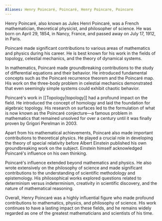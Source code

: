 ```yaml
---
Aliases: Henry Poincaré, Poincaré, Henry Poincare, Poincare
---
```


Henry Poincaré, also known as Jules Henri Poincaré, was a French mathematician, theoretical physicist, and philosopher of science. He was born on April 29, 1854, in Nancy, France, and passed away on July 17, 1912, in Paris.

Poincaré made significant contributions to various areas of mathematics and physics during his career. He is best known for his work in the fields of topology, celestial mechanics, and the theory of dynamical systems.

In mathematics, Poincaré made groundbreaking contributions to the study of differential equations and their behavior. He introduced fundamental concepts such as the Poincaré recurrence theorem and the Poincaré map. His work on the three-body problem in celestial mechanics demonstrated that even seemingly simple systems could exhibit chaotic behavior.

Poincaré's work in [[Topology|topology]] had a profound impact on the field. He introduced the concept of homology and laid the foundation for algebraic topology. His research on surfaces led to the formulation of what is now known as the Poincaré conjecture—a famous problem in mathematics that remained unsolved for over a century until it was finally proven by Grigori Perelman in 2003.

Apart from his mathematical achievements, Poincaré also made important contributions to theoretical physics. He played a crucial role in developing the theory of special relativity before Albert Einstein published his own groundbreaking work on the subject. Einstein himself acknowledged Poincaré's influence on his own thinking.

Poincaré's influence extended beyond mathematics and physics. He also wrote extensively on the philosophy of science and made significant contributions to the understanding of scientific methodology and epistemology. His philosophical works explored questions related to determinism versus indeterminism, creativity in scientific discovery, and the nature of mathematical reasoning.

Overall, Henry Poincaré was a highly influential figure who made profound contributions to mathematics, physics, and philosophy of science. His work continues to have a lasting impact on these fields, and he remains widely regarded as one of the greatest mathematicians and scientists of his time.
